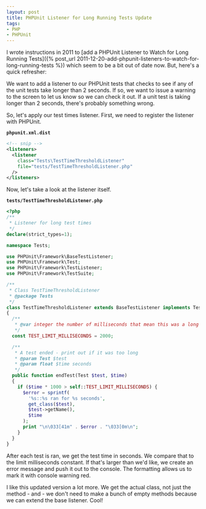 ```yaml
---
layout: post
title: PHPUnit Listener for Long Running Tests Update
tags:
- PHP
- PHPUnit
---
```

I wrote instructions in 2011 to [add a PHPUnit Listener to Watch for Long Running Tests]({% post_url 2011-12-20-add-phpunit-listeners-to-watch-for-long-running-tests %}) which seem to be a bit out of date now.  But, here's a quick refresher:

We want to add a listener to our PHPUnit tests that checks to see if any of the unit tests take longer than 2 seconds.  If so, we want to issue a warning to the screen to let us know so we can check it out.  If a unit test is taking longer than 2 seconds, there's probably something wrong.

So, let's apply our test times listener.  First, we need to register the listener with PHPUnit.

**`phpunit.xml.dist`**
```xml
<!-- snip -->
<listeners>
  <listener 
    class="Tests\TestTimeThresholdListener" 
    file="tests/TestTimeThresholdListener.php"
  />
</listeners>
```

Now, let's take a look at the listener itself.

**`tests/TestTimeThresholdListener.php`**
```php
<?php
/**
 * Listener for long test times
 */
declare(strict_types=1);

namespace Tests;

use PHPUnit\Framework\BaseTestListener;
use PHPUnit\Framework\Test;
use PHPUnit\Framework\TestListener;
use PHPUnit\Framework\TestSuite;

/**
 * Class TestTimeThresholdListener
 * @package Tests
 */
class TestTimeThresholdListener extends BaseTestListener implements TestListener
{
  /**
   * @var integer the number of milliseconds that mean this was a long test
   */
  const TEST_LIMIT_MILLISECONDS = 2000;

  /**
   * A test ended - print out if it was too long
   * @param Test $test
   * @param float $time seconds
   */
  public function endTest(Test $test, $time)
  {
    if ($time * 1000 > self::TEST_LIMIT_MILLISECONDS) {
      $error = sprintf(
        '%s::%s ran for %s seconds', 
        get_class($test), 
        $test->getName(), 
        $time
      );
      print "\n\033[41m" . $error . "\033[0m\n";
    }
  }
}
```

After each test is ran, we get the test time in seconds.  We compare that to the limit milliseconds constant.  If that's larger than we'd like, we create an error message and push it out to the console.  The formatting allows us to mark it with console warning red.

I like this updated version a lot more.  We get the actual class, not just the method - and - we don't need to make a bunch of empty methods because we can extend the base listener.  Cool!